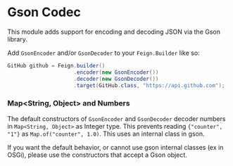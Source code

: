 Gson Codec
===================

This module adds support for encoding and decoding JSON via the Gson library.

Add `GsonEncoder` and/or `GsonDecoder` to your `Feign.Builder` like so:

```java
GitHub github = Feign.builder()
                     .encoder(new GsonEncoder())
                     .decoder(new GsonDecoder())
                     .target(GitHub.class, "https://api.github.com");
```

### Map<String, Object> and Numbers
The default constructors of `GsonEncoder` and `GsonDecoder` decoder numbers in
`Map<String, Object>` as Integer type. This prevents reading `{"counter", "1"}`
as `Map.of("counter", 1.0)`. This uses an internal class in gson.

If you want the default behavior, or cannot use gson internal classes (ex in
OSGi), please use the constructors that accept a Gson object.

